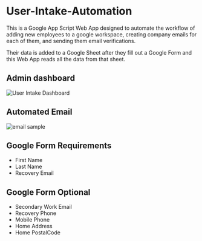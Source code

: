 # User-Intake-Automation
This is a Google App Script Web App designed to automate the workflow of adding new employees to a google workspace, creating company emails for each of them, and sending them email verifications. 

Their data is added to a Google Sheet after they fill out a Google Form and this Web App reads all the data from that sheet.

<h2>Admin dashboard</h2>

![User Intake Dashboard](https://user-images.githubusercontent.com/46388269/166128132-f1d3e67f-c3d2-4a0a-a24b-fa03cb73be0e.png)

<h2>Automated Email</h2>

![email sample](https://user-images.githubusercontent.com/46388269/166128358-891292b7-d665-4142-8a14-66c853d9232f.png)

<h2>Google Form Requirements</h2>
<ul>
  <li>First Name</li>
  <li>Last Name</li>
  <li>Recovery Email</li>
</ul>

<h2>Google Form Optional</h2>
<ul>
  <li>Secondary Work Email</li>
  <li>Recovery Phone</li>
  <li>Mobile Phone</li>
  <li>Home Address</li>
  <li>Home PostalCode</li>
</ul>
